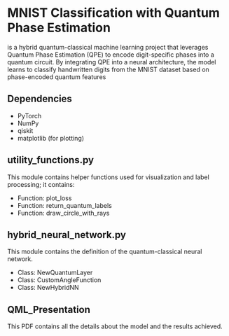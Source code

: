 # MNIST Classification with Quantum Phase Estimation
is a hybrid quantum-classical machine learning project that leverages Quantum Phase Estimation (QPE) to encode digit-specific phases into a quantum circuit. By integrating QPE into a neural architecture, the model learns to classify handwritten digits from the MNIST dataset based on phase-encoded quantum features

## Dependencies
- PyTorch
- NumPy
- qiskit
- matplotlib (for plotting)

## utility_functions.py
This module contains helper functions used for visualization and label processing; it contains:
- Function: plot_loss
- Function: return_quantum_labels
- Function: draw_circle_with_rays

## hybrid_neural_network.py
This module contains the definition of the quantum-classical neural network.
- Class: NewQuantumLayer
- Class: CustomAngleFunction
- Class: NewHybridNN

## QML_Presentation
This PDF contains all the details about the model and the results achieved.


